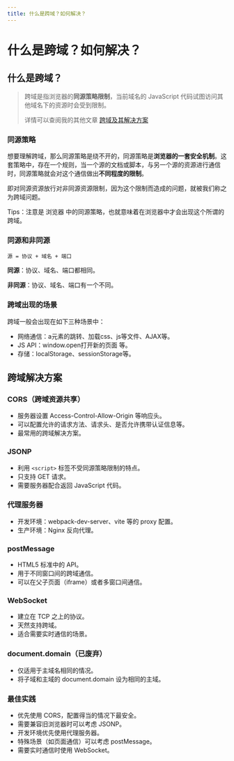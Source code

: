 ```yaml
---
title: 什么是跨域？如何解决？
---
```


# 什么是跨域？如何解决？

## 什么是跨域？
> 跨域是指浏览器的**同源策略限制**，当前域名的 JavaScript 代码试图访问其他域名下的资源时会受到限制。
> 
> 详情可以查阅我的其他文章 [跨域及其解决方案](https://blog.csdn.net/qq_53109172/article/details/129302403)

### 同源策略
想要理解跨域，那么同源策略是绕不开的，同源策略是**浏览器的一套安全机制**。这套策略中，存在一个规则，当一个源的文档或脚本，与另一个源的资源进行通信时，同源策略就会对这个通信做出**不同程度的限制**。

即对同源资源放行对非同源资源限制，因为这个限制而造成的问题，就被我们称之为跨域问题。

Tips：注意是 浏览器 中的同源策略，也就意味着在浏览器中才会出现这个所谓的跨域。

### 同源和非同源
```
源 = 协议 + 域名 + 端口
```
**同源**：协议、域名、端口都相同。

**非同源**：协议、域名、端口有一个不同。

### 跨域出现的场景
跨域一般会出现在如下三种场景中：
- 网络通信：a元素的跳转、加载css、js等文件、AJAX等。
- JS API：window.open打开新的页面 等。
- 存储：localStorage、sessionStorage等。

## 跨域解决方案

### CORS（跨域资源共享）
- 服务器设置 Access-Control-Allow-Origin 等响应头。
- 可以配置允许的请求方法、请求头、是否允许携带认证信息等。
- 最常用的跨域解决方案。

### JSONP
- 利用 `<script>` 标签不受同源策略限制的特点。
- 只支持 GET 请求。
- 需要服务器配合返回 JavaScript 代码。

### 代理服务器
- 开发环境：webpack-dev-server、vite 等的 proxy 配置。
- 生产环境：Nginx 反向代理。

### postMessage
- HTML5 标准中的 API。
- 用于不同窗口间的跨域通信。
- 可以在父子页面（iframe）或者多窗口间通信。

### WebSocket
- 建立在 TCP 之上的协议。
- 天然支持跨域。
- 适合需要实时通信的场景。

### document.domain（已废弃）
- 仅适用于主域名相同的情况。
- 将子域和主域的 document.domain 设为相同的主域。

### 最佳实践
- 优先使用 CORS，配置得当的情况下最安全。
- 需要兼容旧浏览器时可以考虑 JSONP。
- 开发环境优先使用代理服务器。
- 特殊场景（如页面通信）可以考虑 postMessage。
- 需要实时通信时使用 WebSocket。

